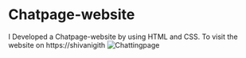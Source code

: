 # Chatpage-website
I Developed a Chatpage-website by using HTML and CSS. To visit the website on https://shivanigith
![Chattingpage](https://github.com/shivanigith/Chatpage-website/assets/154613286/08cffea5-440e-4d69-8ea9-d76989fcc98f)
